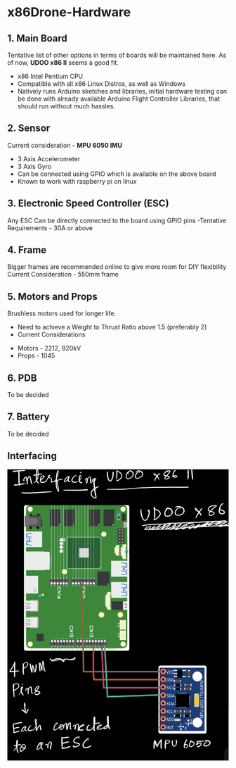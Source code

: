 # x86Drone-Hardware
## 1. Main Board

Tentative list of other options in terms of boards will be maintained here. 
As of now, **UDOO x86 II** seems a good fit.
- x86 Intel Pentium CPU
- Compatible with all x86 Linux Distros, as well as Windows
- Natively runs Arduino sketches and libraries, initial hardware testing can be done with already available Arduino Flight Controller Libraries, that should run without much hassles.


## 2. Sensor

Current consideration - **MPU 6050 IMU**
- 3 Axis Accelerometer
- 3 Axis Gyro
- Can be connected using GPIO which is available on the above board 
- Known to work with raspberry pi on linux


## 3. Electronic Speed Controller (ESC)

Any ESC Can be directly connected to the board using GPIO pins
-Tentative Requirements - 30A or above


## 4. Frame 

Bigger frames are recommended online to give more room for DIY flexibility
Current Consideration - 550mm frame


## 5. Motors and Props

Brushless motors used for longer life. 
- Need to achieve a Weight to Thrust Ratio above 1.5 (preferably 2)
- Current Considerations 
* Motors - 2212, 920kV
* Props - 1045



## 6. PDB 

To be decided

## 7. Battery

To be decided

## Interfacing

![Udoo Interface](/udoo_interface.jpg)




